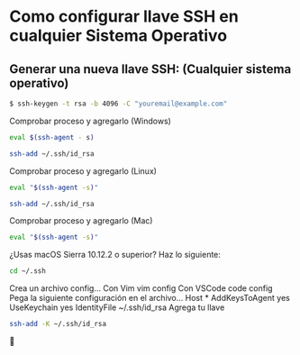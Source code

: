 # Como configurar llave SSH en cualquier Sistema Operativo
## Generar una nueva llave SSH: (Cualquier sistema operativo)

 ```bash 
 $ ssh-keygen -t rsa -b 4096 -C "youremail@example.com"
 ```

Comprobar proceso y agregarlo (Windows)
 ```bash 
eval $(ssh-agent - s)
 ```
  ```bash 
ssh-add ~/.ssh/id_rsa
 ```
 Comprobar proceso y agregarlo (Linux)
 ```bash 
eval "$(ssh-agent -s)"
 ```
  ```bash 
ssh-add ~/.ssh/id_rsa
 ```
Comprobar proceso y agregarlo (Mac)
  ```bash 
eval "$(ssh-agent -s)"

 ```

¿Usas macOS Sierra 10.12.2 o superior?
Haz lo siguiente:
  ```bash 
cd ~/.ssh

 ```

Crea un archivo config…
Con Vim vim config
Con VSCode code config
Pega la siguiente configuración en el archivo…
Host *
  AddKeysToAgent yes
  UseKeychain yes
  IdentityFile ~/.ssh/id_rsa
Agrega tu llave

  ```bash 
ssh-add -K ~/.ssh/id_rsa

 ```

🥳
